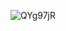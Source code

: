 
![QYg97jR](https://github.com/vdh1612/CTF_write_up/assets/125654739/ce49e1e4-8de1-4bbd-be76-a3eb1f57aadb)
